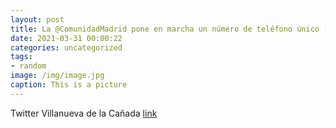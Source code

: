 ```yaml
---
layout: post
title: La @ComunidadMadrid pone en marcha un número de teléfono único ( ☎️ 91 370 00 01) para que los usuarios identifiquen más fácilme...
date: 2021-03-31 00:00:22
categories: uncategorized
tags:
- random
image: /img/image.jpg
caption: This is a picture
---
```

Twitter Villanueva de la Cañada [link](https://twitter.com/AytoVDLCanada/status/1376879961638899719)
